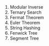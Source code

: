1) Modular Inverse
2) Ternary Search
3) Fermat Theorem
4) Euler Theorem
5) String Hashing
6) Fenwick Tree
7) Segment Tree
